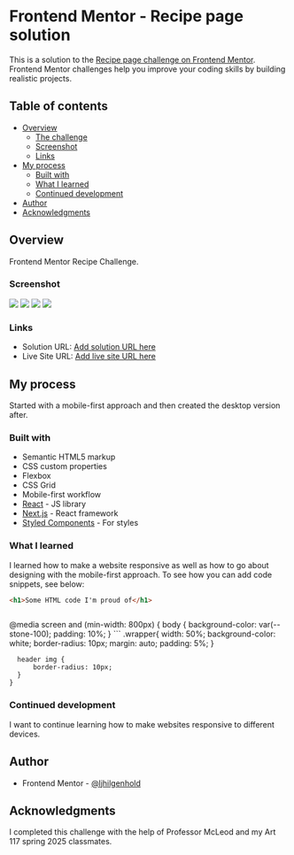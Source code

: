 # Frontend Mentor - Recipe page solution

This is a solution to the [Recipe page challenge on Frontend Mentor](https://www.frontendmentor.io/challenges/recipe-page-KiTsR8QQKm). Frontend Mentor challenges help you improve your coding skills by building realistic projects. 

## Table of contents

- [Overview](#overview)
  - [The challenge](#the-challenge)
  - [Screenshot](#screenshot)
  - [Links](#links)
- [My process](#my-process)
  - [Built with](#built-with)
  - [What I learned](#what-i-learned)
  - [Continued development](#continued-development)
- [Author](#author)
- [Acknowledgments](#acknowledgments)


## Overview
Frontend Mentor Recipe Challenge.

### Screenshot

![](./fmrecipe1.jpg)
![](./fmrecipe2.jpg)
![](./fmrecipe3.jpg)
![](./fmrecipe4.jpg)


### Links

- Solution URL: [Add solution URL here](https://your-solution-url.com)
- Live Site URL: [Add live site URL here](https://your-live-site-url.com)

## My process
Started with a mobile-first approach and then created the desktop version after.
### Built with

- Semantic HTML5 markup
- CSS custom properties
- Flexbox
- CSS Grid
- Mobile-first workflow
- [React](https://reactjs.org/) - JS library
- [Next.js](https://nextjs.org/) - React framework
- [Styled Components](https://styled-components.com/) - For styles


### What I learned

I learned how to make a website responsive as well as how to go about designing with the mobile-first approach.
To see how you can add code snippets, see below:

```html
<h1>Some HTML code I'm proud of</h1>
```
```css
```
@media screen and (min-width: 800px) {
    body {
        background-color: var(--stone-100);
        padding: 10%;
    }
    ```
    .wrapper{
        width: 50%;
        background-color: white;
        border-radius: 10px;
        margin: auto;
        padding: 5%;
    }
  ```
    header img {
        border-radius: 10px;
    }
}
```

### Continued development

I want to continue learning how to make websites responsive to different devices.


## Author

- Frontend Mentor - [@ljhilgenhold](https://www.frontendmentor.io/profile/ljhilgenhold)


## Acknowledgments
I completed this challenge with the help of Professor McLeod and my Art 117 spring 2025 classmates.

